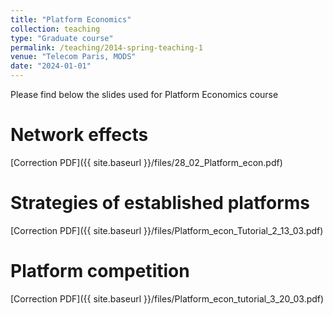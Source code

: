 ```yaml
---
title: "Platform Economics"
collection: teaching
type: "Graduate course"
permalink: /teaching/2014-spring-teaching-1
venue: "Telecom Paris, MODS"
date: "2024-01-01"
---
```


Please find below the slides used for Platform Economics course

Network effects
======
[Correction PDF]({{ site.baseurl }}/files/28_02_Platform_econ.pdf)

Strategies of established platforms
======
[Correction PDF]({{ site.baseurl }}/files/Platform_econ_Tutorial_2_13_03.pdf)

Platform competition
======
[Correction PDF]({{ site.baseurl }}/files/Platform_econ_tutorial_3_20_03.pdf)